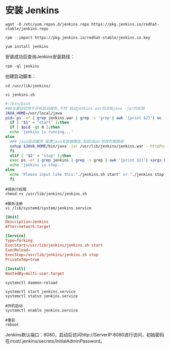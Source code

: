 # 安装 Jenkins

```shell
wget -O /etc/yum.repos.d/jenkins.repo https://pkg.jenkins.io/redhat-stable/jenkins.repo

rpm --import https://pkg.jenkins.io/redhat-stable/jenkins.io.key

yum install jenkins
```

安装成功后查询Jenkins安装路径：

```shell
rpm -ql jenkins
```

创建启动脚本：

```shell
cd /usr/lib/jenkins/

vi jenkins.sh
```

```bash
#!/bin/bash
###主要目的用于开机启动服务,不然 启动jenkins.war包没有java -jar的权限
JAVA_HOME=/usr/local/java
pid=`ps -ef | grep jenkins.war | grep -v 'grep'| awk '{print $2}'| wc -l`
  if [ "$1" = "start" ];then
  if [ $pid -gt 0 ];then
  echo 'jenkins is running...'
else
  ### java启动服务 配置java安装根路径,和启动war包存的根路径
  nohup $JAVA_HOME/bin/java -jar /usr/lib/jenkins/jenkins.war --httpPort=8080  2>&1 &
  fi
  elif [ "$1" = "stop" ];then
  exec ps -ef | grep jenkins | grep -v grep | awk '{print $2}'| xargs kill -9
  echo 'jenkins is stop..'
else
  echo "Please input like this:"./jenkins.sh start" or "./jenkins stop""
  fi
```

```shell
#授执行权限
chmod +x /usr/lib/jenkins/jenkins.sh

#服务注册
vi /lib/systemd/system/jenkins.service
```

```conf
[Unit]
Description=Jenkins
After=network.target
 
[Service]
Type=forking
ExecStart=/usr/lib/jenkins/jenkins.sh start
ExecReload=
ExecStop=/usr/lib/jenkins/jenkins.sh stop
PrivateTmp=true
 
[Install]
WantedBy=multi-user.target
```

```shell
systemctl daemon-reload

systemctl start jenkins.service
systemctl status jenkins.service

#开机启动
systemctl enable jenkins.service
```

```shell
#重启
reboot
```

Jenkins默认端口：8080，启动后访问http://ServerIP:8080进行访问，初始密码在/root/.jenkins/secrets/initialAdminPassword。
